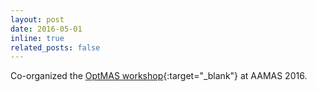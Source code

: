 ```yaml
---
layout: post
date: 2016-05-01
inline: true
related_posts: false
---
```


Co-organized the [OptMAS workshop](https://www.cs.nmsu.edu/~wyeoh/OPTMAS2016/){:target="_blank"} at AAMAS 2016.